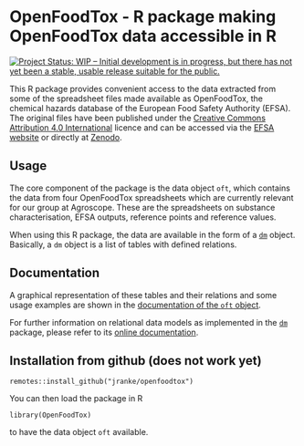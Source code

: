 # OpenFoodTox - R package making OpenFoodTox data accessible in R

<!-- badges: start -->
[![Project Status: WIP – Initial development is in progress, but there has not yet been a stable, usable release suitable for the public.](https://www.repostatus.org/badges/latest/wip.svg)](https://www.repostatus.org/#wip)
<!-- badges: end -->

This R package provides convenient access to the data extracted from some of
the spreadsheet files made available as OpenFoodTox, the chemical hazards
database of the European Food Safety Authority (EFSA). The original files have
been published under the 
[Creative Commons Attribution 4.0 International](https://creativecommons.org/licenses/by/4.0/deed.en) 
licence and can be accessed via
the [EFSA website](https://www.efsa.europa.eu/en/data-report/chemical-hazards-database-openfoodtox)
or directly at
[Zenodo](https://zenodo.org/doi/10.5281/zenodo.780543).

## Usage

The core component of the package is the data object `oft`, which contains the
data from four OpenFoodTox spreadsheets which are currently relevant for our
group at Agroscope. These are the spreadsheets on substance characterisation,
EFSA outputs, reference points and reference values.

When using this R package, the data are available in the form of
a [`dm`](https://cran.r-project.org/package=dm) object. Basically, a
`dm` object is a list of tables with defined relations.

## Documentation

A graphical representation of these tables and their relations and some
usage examples are shown in the
[documentation of the `oft` object](https://psmwb.pages.agsad.admin.ch/openfoodtox/reference/oft.html).

For further information on relational data models as implemented in the
[`dm`](https://cran.r-project.org/package=dm) package, please refer to its
[online documentation](https://dm.cynkra.com/).

## Installation from github (does not work yet)

```
remotes::install_github("jranke/openfoodtox")
```

You can then load the package in R

```
library(OpenFoodTox)
```

to have the data object `oft` available.
